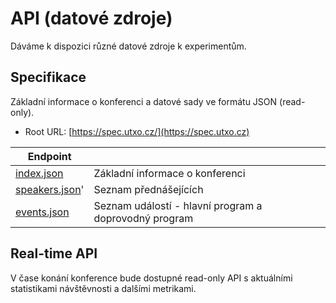 # API (datové zdroje)

Dáváme k dispozici různé datové zdroje k experimentům.

## Specifikace

Základní informace o konferenci a datové sady ve formátu JSON (read-only).

* Root URL: [https://spec.utxo.cz/](https://spec.utxo.cz)

| Endpoint                                            |                                                       |
| --------------------------------------------------- | ----------------------------------------------------- |
| [index.json](https://spec.utxo.cz/index.json)       | Základní informace o konferenci                       |
| [speakers.json](http://spec.utxo.cz/speakers.json)' | Seznam přednášejících                                 |
| [events.json](https://spec.utxo.cz/events.json)     | Seznam událostí - hlavní program a doprovodný program |

## Real-time API

V čase konání konference bude dostupné read-only API s aktuálními statistikami návštěvnosti a dalšími metrikami.
